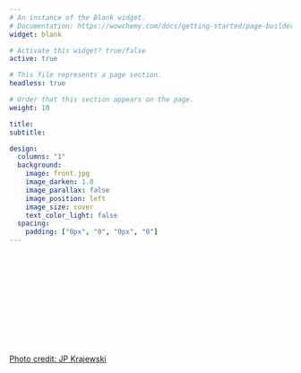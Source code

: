 ```yaml
---
# An instance of the Blank widget.
# Documentation: https://wowchemy.com/docs/getting-started/page-builder/
widget: blank

# Activate this widget? true/false
active: true

# This file represents a page section.
headless: true

# Order that this section appears on the page.
weight: 10

title:
subtitle:

design:
  columns: "1"
  background:
    image: front.jpg
    image_darken: 1.0
    image_parallax: false
    image_position: left
    image_size: cover
    text_color_light: false
  spacing:
    padding: ["0px", "0", "0px", "0"]
---
```


<p  id="left"><p style="color:white; font-size:40px; padding: 0px 0px 0px 0px"><u>Ecology, Theory,<br>Stats &amp; Code </u></p></p>
<br>
<a id="academic-release" href="https://www.jpkrajewski.com/">Photo credit: JP Krajewski</a>
<a id="academic-release" img="static/img/headers/equality.png"></a>
